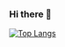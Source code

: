 ### Hi there 👋
[![Top Langs](https://github-readme-stats.vercel.app/api/top-langs/?username=askho)](https://github.com/anuraghazra/github-readme-stats)
